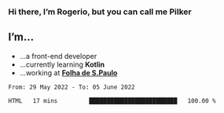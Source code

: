 ### Hi there, I’m Rogerio, but you can call me Pilker

## I’m…
- …a front-end developer
- …currently learning **Kotlin**
- …working at [**Folha de S.Paulo**](https://www.folha.com.br/)

<!--START_SECTION:waka-->

```text
From: 29 May 2022 - To: 05 June 2022

HTML   17 mins         █████████████████████████   100.00 %
```

<!--END_SECTION:waka-->

